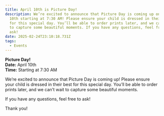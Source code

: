 ```yaml
---
title: April 10th is Picture Day!
description: We’re excited to announce that Picture Day is coming up on April
  10th starting at 7:30 AM! Please ensure your child is dressed in their best
  for this special day. You’ll be able to order prints later, and we can’t wait
  to capture some beautiful moments. If you have any questions, feel free to
  ask!
date: 2025-02-24T23:10:18.731Z
tags:
  - Events
---
```

**Picture Day!**\
**Date:** April 10th\
**Time:** Starting at 7:30 AM

We’re excited to announce that Picture Day is coming up! Please ensure your child is dressed in their best for this special day. You’ll be able to order prints later, and we can’t wait to capture some beautiful moments.

If you have any questions, feel free to ask!

Thank you!